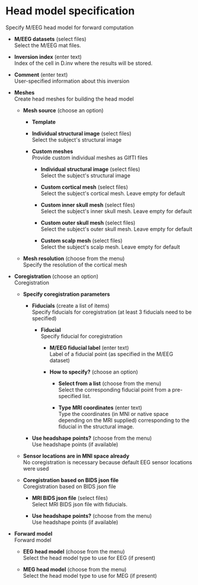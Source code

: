 # Head model specification  
Specify M/EEG head model for forward computation   

* **M/EEG datasets** (select files)  
Select the M/EEG mat files.   

* **Inversion index** (enter text)  
Index of the cell in D.inv where the results will be stored.   

* **Comment** (enter text)  
User-specified information about this inversion   

* **Meshes**   
Create head meshes for building the head model   

    * **Mesh source** (choose an option)  


        * **Template**   


        * **Individual structural image** (select files)  
        Select the subject's structural image   

        * **Custom meshes**   
        Provide custom individual meshes as GIfTI files   

            * **Individual structural image** (select files)  
            Select the subject's structural image   

            * **Custom cortical mesh** (select files)  
            Select the subject's cortical mesh. Leave empty for default   

            * **Custom inner skull mesh** (select files)  
            Select the subject's inner skull mesh. Leave empty for default   

            * **Custom outer skull mesh** (select files)  
            Select the subject's outer skull mesh. Leave empty for default   

            * **Custom scalp mesh** (select files)  
            Select the subject's scalp mesh. Leave empty for default   

    * **Mesh resolution** (choose from the menu)  
    Specify the resolution of the cortical mesh   

* **Coregistration** (choose an option)  
Coregistration   

    * **Specify coregistration parameters**   


        * **Fiducials** (create a list of items)  
        Specify fiducials for coregistration (at least 3 fiducials need to be specified)   

            * **Fiducial**   
            Specify fiducial for coregistration   

                * **M/EEG fiducial label** (enter text)  
                Label of a fiducial point (as specified in the M/EEG dataset)   

                * **How to specify?** (choose an option)  


                    * **Select from a list** (choose from the menu)  
                    Select the corresponding fiducial point from a pre-specified list.   

                    * **Type MRI coordinates** (enter text)  
                    Type the coordinates (in MNI or native space depending on the MRI supplied) corresponding to the fiducial in the structural image.   

        * **Use headshape points?** (choose from the menu)  
        Use headshape points (if available)   

    * **Sensor locations are in MNI space already**   
    No coregistration is necessary because default EEG sensor locations were used   

    * **Coregistration based on BIDS json file**   
    Coregistration based on BIDS json file   

        * **MRI BIDS json file** (select files)  
        Select MRI BIDS json file with fiducials.   

        * **Use headshape points?** (choose from the menu)  
        Use headshape points (if available)   

* **Forward model**   
Forward model   

    * **EEG head model** (choose from the menu)  
    Select the head model type to use for EEG (if present)   

    * **MEG head model** (choose from the menu)  
    Select the head model type to use for MEG (if present)   
